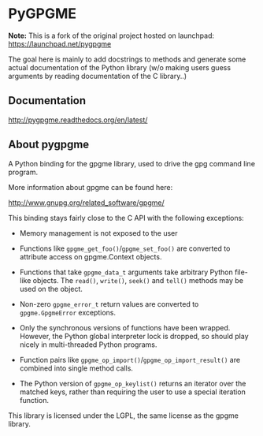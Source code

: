 # PyGPGME

**Note:** This is a fork of the original project hosted on launchpad:
https://launchpad.net/pygpgme

The goal here is mainly to add docstrings to methods and generate some
actual documentation of the Python library (w/o making users guess
arguments by reading documentation of the C library..)

## Documentation

http://pygpgme.readthedocs.org/en/latest/

## About pygpgme

A Python binding for the gpgme library, used to drive the gpg command
line program.

More information about gpgme can be found here:

http://www.gnupg.org/related_software/gpgme/

This binding stays fairly close to the C API with the following
exceptions:

 * Memory management is not exposed to the user

 * Functions like `gpgme_get_foo()`/`gpgme_set_foo()` are converted to
   attribute access on gpgme.Context objects.

 * Functions that take `gpgme_data_t` arguments take arbitrary Python
   file-like objects.  The `read()`, `write()`, `seek()` and `tell()`
   methods may be used on the object.

 * Non-zero `gpgme_error_t` return values are converted to
   `gpgme.GpgmeError` exceptions.

 * Only the synchronous versions of functions have been wrapped.
   However, the Python global interpreter lock is dropped, so should
   play nicely in multi-threaded Python programs.

 * Function pairs like `gpgme_op_import()`/`gpgme_op_import_result()`
   are combined into single method calls.

 * The Python version of `gpgme_op_keylist()` returns an iterator over
   the matched keys, rather than requiring the user to use a special
   iteration function.

This library is licensed under the LGPL, the same license as the gpgme
library.
